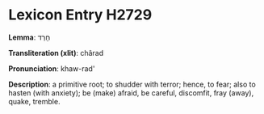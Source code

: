 # Lexicon Entry H2729

**Lemma**: חָרַד

**Transliteration (xlit)**: chârad

**Pronunciation**: khaw-rad'

**Description**:
a primitive root; to shudder with terror; hence, to fear; also to hasten (with anxiety); be (make) afraid, be careful, discomfit, fray (away), quake, tremble.
